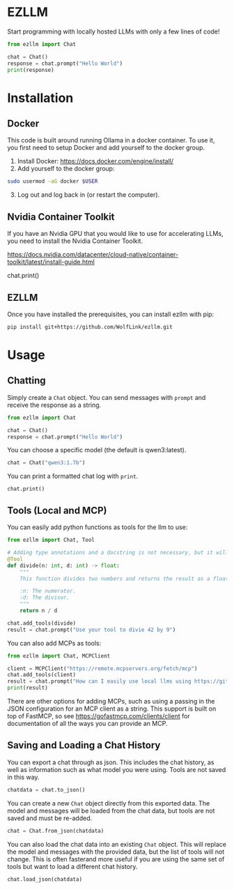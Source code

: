 # EZLLM

Start programming with locally hosted LLMs with only a few lines of code!

```python
from ezllm import Chat

chat = Chat()
response = chat.prompt("Hello World")
print(response)
```


# Installation
## Docker
This code is built around running Ollama in a docker container. To use it, you first need to setup Docker and add yourself to the docker group.

1. Install Docker: https://docs.docker.com/engine/install/
2. Add yourself to the docker group:
```bash
sudo usermod -aG docker $USER
```
3. Log out and log back in (or restart the computer).

## Nvidia Container Toolkit
If you have an Nvidia GPU that you would like to use for accelerating LLMs, you need to install the Nvidia Container Toolkit.

https://docs.nvidia.com/datacenter/cloud-native/container-toolkit/latest/install-guide.html

chat.print()

## EZLLM
Once you have installed the prerequisites, you can install ezllm with pip:
```bash
pip install git+https://github.com/WolfLink/ezllm.git
```


# Usage

## Chatting
Simply create a `Chat` object. You can send messages with `prompt` and receive the response as a string.
```python
from ezllm import Chat

chat = Chat()
response = chat.prompt("Hello World")
```
You can choose a specific model (the default is qwen3:latest).
```python
chat = Chat("qwen3:1.7b")
```
You can print a formatted chat log with `print`.
```python3
chat.print()
```


## Tools (Local and MCP)

You can easily add python functions as tools for the llm to use:
```python
from ezllm import Chat, Tool

# Adding type annotations and a docstring is not necessary, but it will help your LLM understand how to use the tool better.
@Tool
def divide(n: int, d: int) -> float:
    """
    This function divides two numbers and returns the result as a floating point number.

    :n: The numerator.
    :d: The divisor.
    """
    return n / d

chat.add_tools(divide)
result = chat.prompt("Use your tool to divie 42 by 9")
```

You can also add MCPs as tools:
```python
from ezllm import Chat, MCPClient

client = MCPClient("https://remote.mcpservers.org/fetch/mcp")
chat.add_tools(client)
result = chat.prompt("How can I easily use local llms using https://github.com/WolfLink/ezllm ?")
print(result)
```
There are other options for adding MCPs, such as using a passing in the JSON configuration for an MCP client as a string.
This support is built on top of FastMCP, so see https://gofastmcp.com/clients/client for documentation of all the ways you can provide an MCP.


## Saving and Loading a Chat History

You can export a chat through as json. This includes the chat history, as well as information such as what model you were using. Tools are not saved in this way.
```python
chatdata = chat.to_json()
```

You can create a new `Chat` object directly from this exported data. The model and messages will be loaded from the chat data, but tools are not saved and must be re-added.
```python
chat = Chat.from_json(chatdata)
```

You can also load the chat data into an existing `Chat` object. This will replace the model and messages with the provided data, but the list of tools will not change. This is often fasterand more useful if you are using the same set of tools but want to load a different chat history.
```python
chat.load_json(chatdata)
```
